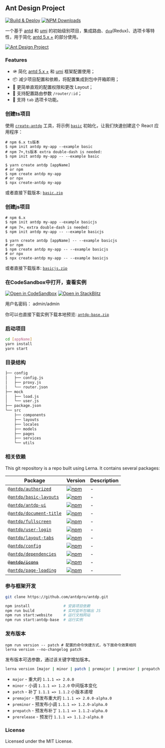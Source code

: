 Ant Design Project
---

[![Build & Deploy](https://github.com/antdpro/antdp/actions/workflows/ci.yml/badge.svg)](https://github.com/antdpro/antdp/actions/workflows/ci.yml)
[![NPM Downloads](https://img.shields.io/npm/dm/antdp.svg?style=flat)](https://www.npmjs.com/package/antdp)

一个基于 [antd](https://github.com/ant-design/ant-design/) 和 [umi](https://github.com/umijs/umi) 的初始级别项目，集成路由、[`dva`](https://github.com/dvajs/dva)(Redux)、选项卡等特性，用于简化 [antd 5.x +](https://github.com/ant-design/ant-design) 的部分使用。

[![Ant Design Project](https://user-images.githubusercontent.com/1680273/130326861-d11b074b-c8cc-4257-8e58-2ea9acc49930.png)](https://antdpro.github.io/antdp/#/example)

### Features

- 🪖 简化 [antd 5.x +](https://github.com/ant-design/ant-design) 和 [umi](https://github.com/umijs/umi) 框架配置使用；
- 📦 减少项目配置和依赖，将配置集成到包中开箱即用；
- 🐝 更简单直观的配置权限和更改 Layout；
- 💋 支持配置路由参数 `/router/:id`；
- 🤡 支持 `tab` 选项卡功能。

### 创建ts项目

使用 [`create-antdp`](https://antdpro.github.io/create-antdp) 工具，将示例 [`basic`](https://antdpro.github.io/antdp/zip/basic.zip) 初始化，让我们快速创建这个 React 应用程序：

```shell
# npm 6.x ts版本
$ npm init antdp my-app --example basic
# npm 7+,ts版本 extra double-dash is needed:
$ npm init antdp my-app -- --example basic

$ yarn create antdp [appName]
# or npm
$ npm create antdp my-app
# or npx
$ npx create-antdp my-app
```

或者直接下载版本: [`basic.zip`](https://antdpro.github.io/antdp/zip/basic.zip)

### 创建js项目
```shell
# npm 6.x
$ npm init antdp my-app --example basicjs
# npm 7+，extra double-dash is needed:
$ npm init antdp my-app -- --example basicjs

$ yarn create antdp [appName] -- --example basicjs
# or npm
$ npm create antdp my-app -- --example basicjs
# or npx
$ npx create-antdp my-app -- --example basicjs
```
或者直接下载版本: [`basicjs.zip`](https://antdpro.github.io/antdp/zip/basicjs.zip)
### 在CodeSandbox中打开，查看实例

[![Open in CodeSandbox](https://img.shields.io/badge/Open%20in-CodeSandbox-blue?logo=codesandbox)](https://codesandbox.io/s/github/antdpro/antdp/tree/master/examples/antdp-base)
[![Open in StackBlitz](https://img.shields.io/badge/Open%20in-StackBlitz-blue?logo=)](https://stackblitz.com/github/antdpro/antdp/tree/master/examples/antdp-base?embed=1&hideNavigation=0&hidedevtools=0)

用户名密码： admin/admin

你可以也直接下载实例下载本地预览: [`antdp-base.zip`](https://antdpro.github.io/antdp/zip/antdp-base.zip)

### 启动项目
```bash
cd [appName]
yarn install
yarn start
```

### 目录结构
```bash
├── config
│   ├── config.js
│   ├── proxy.js
│   └── router.json
├── mock
│   ├── load.js
│   └── user.js
├── package.json
└── src
    ├── components
    ├── layouts
    ├── locales
    ├── models
    ├── pages
    ├── services
    └── utils
```
### 相关依赖

This git repository is a repo built using Lerna. It contains several packages:

Package | Version | Description
---- | ---- | ----
[`@antdp/authorized`](https://www.npmjs.com/package/@antdp/authorized) | [![npm](https://img.shields.io/npm/v/@antdp/authorized.svg?maxAge=3600)](https://www.npmjs.com/package/@antdp/authorized) | - |
[`@antdp/basic-layouts`](https://www.npmjs.com/package/@antdp/basic-layouts) | [![npm](https://img.shields.io/npm/v/@antdp/basic-layouts.svg?maxAge=3600)](https://www.npmjs.com/package/@antdp/basic-layouts) | - |
[`@antdp/antdp-ui`](https://www.npmjs.com/package/@antdp/antdp-ui) | [![npm](https://img.shields.io/npm/v/@antdp/antdp-ui.svg?maxAge=3600)](https://www.npmjs.com/package/@antdp/antdp-ui) | - |
[`@antdp/document-title`](https://www.npmjs.com/package/@antdp/document-title) | [![npm](https://img.shields.io/npm/v/@antdp/document-title.svg?maxAge=3600)](https://www.npmjs.com/package/@antdp/document-title) | - |
[`@antdp/fullscreen`](https://www.npmjs.com/package/@antdp/fullscreen) | [![npm](https://img.shields.io/npm/v/@antdp/fullscreen.svg?maxAge=3600)](https://www.npmjs.com/package/@antdp/fullscreen) | - |
[`@antdp/user-login`](https://www.npmjs.com/package/@antdp/user-login) | [![npm](https://img.shields.io/npm/v/@antdp/user-login.svg?maxAge=3600)](https://www.npmjs.com/package/@antdp/user-login) | - |
[`@antdp/layout-tabs`](https://www.npmjs.com/package/@antdp/layout-tabs) | [![npm](https://img.shields.io/npm/v/@antdp/layout-tabs.svg?maxAge=3600)](https://www.npmjs.com/package/@antdp/layout-tabs) | - |
[`@antdp/config`](https://www.npmjs.com/package/@antdp/config) | [![npm](https://img.shields.io/npm/v/@antdp/config.svg?maxAge=3600)](https://www.npmjs.com/package/@antdp/config) | - |
[`@antdp/dependencies`](https://www.npmjs.com/package/@antdp/dependencies) | [![npm](https://img.shields.io/npm/v/@antdp/dependencies.svg?maxAge=3600)](https://www.npmjs.com/package/@antdp/dependencies) | - |
[~~`@antdp/icons`~~](https://www.npmjs.com/package/@antdp/icons) | [![npm](https://img.shields.io/npm/v/@antdp/icons.svg?maxAge=3600)](https://www.npmjs.com/package/@antdp/icons) | - |
[`@antdp/page-loading`](https://www.npmjs.com/package/@antdp/page-loading) | [![npm](https://img.shields.io/npm/v/@antdp/page-loading.svg?maxAge=3600)](https://www.npmjs.com/package/@antdp/page-loading) | - |

### 参与框架开发
```bash
git clone https://github.com/antdpro/antdp.git
```

```bash
npm install               # 安装项目依赖
npm run build             # 实时监听包输出 JS
npm run start:website     # 运行文档网站
npm run start:antdp-base  # 运行实例
```

### 发布版本

```shell
npm run version -- patch # 配置的命令快捷方式，与下面命令效果相同
lerna version --no-changelog patch
```

发布版本可选参数，通过该关键字增加版本。

```bash
lerna version [major | minor | patch | premajor | preminor | prepatch | prerelease]
```

- `major` - 重大的 `1.1.1 => 2.0.0`
- `minor` - 小调 `1.1.1 => 1.2.0` 中间版本变化
- `patch` - 补丁 `1.1.1 => 1.1.2` 小版本递增
- `premajor` - 预发布重大的 `1.1.1 => 2.0.0-alpha.0`
- `preminor` - 预发布小调 `1.1.1 => 1.2.0-alpha.0`
- `prepatch` - 预发布补丁 `1.1.1 => 1.1.2-alpha.0`
- `prerelease` - 预发行 `1.1.1 => 1.1.2-alpha.0`


### License

Licensed under the MIT License.
